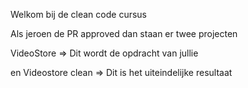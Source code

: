 Welkom bij de clean code cursus

Als jeroen de PR approved dan staan er twee projecten

VideoStore => Dit wordt de opdracht van jullie

en Videostore clean => Dit is het uiteindelijke resultaat
